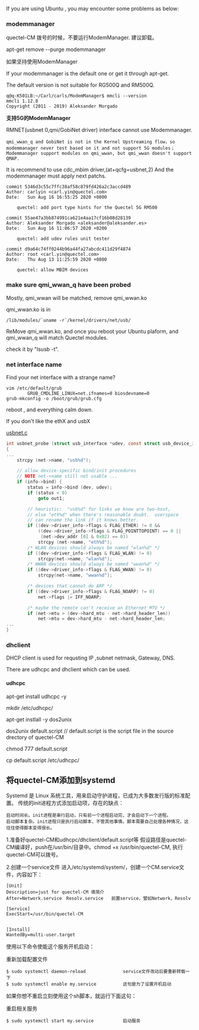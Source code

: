 If you are using Ubuntu , you may encounter some problems as below:

### modemmanager

quectel-CM 拨号的时候，不要运行ModemManager. 建议卸载。

apt-get remove --purge modemmanager

如果坚持使用ModemManager


If your modemmanager is the default one or get it through apt-get.

The default version is not suitable for RG500Q and RM500Q.


	q@q-K501LB:~/Carl/carls/ModemManager$ mmcli --version
	mmcli 1.12.8
	Copyright (2011 - 2019) Aleksander Morgado

**支持5G的ModemManager**

RMNET(usbnet 0,qmi/GobiNet driver) interface cannot use Modemmanager.

	qmi_wwan_q and GobiNet is not in the Kernel Upstreaming flow，so modemmanager never test based on it and not support 5G modules；
	Modemmanager support modules on qmi_wwan, but qmi_wwan doesn't support QMAP. 

It is recommend to use cdc_mbim driver,(at+qcfg=usbnet,2)
         And the modemmanager must apply next patchs.


	commit 5346d3c55c7ffc38af58c879fd426a2c3accd489
	Author: carlyin <carl.yin@quectel.com>
	Date:   Sun Aug 16 16:55:25 2020 +0800
	 	
	    quectel: add port type hints for the Quectel 5G RM500
 
	commit 55ae47a3bb874991ca621e4aa17cf16b08d28139
	Author: Aleksander Morgado <aleksander@aleksander.es>
	Date:   Sun Aug 16 11:06:57 2020 +0200
	 
	    quectel: add udev rules unit tester
	 
	commit d9a64c74ff0244b96a44fa27abcdc411d29f4874
	Author: root <carl.yin@quectel.com>
	Date:   Thu Aug 13 11:25:59 2020 +0800
	 
	    quectel: allow MBIM devices


### make sure qmi_wwan_q have been probed

Mostly, qmi_wwan will be matched, remove qmi_wwan.ko

qmi_wwan.ko is in 

	/lib/modules/`uname -r`/kernel/drivers/net/usb/

ReMove qmi_wwan.ko, and once you reboot your Ubuntu plaform, and qmi_wwan_q will match Quectel modules.

check it by "lsusb -t".


### net interface name

Find your net interface with a strange name?

	vim /etc/default/grub
       		GRUB_CMDLINE_LINUX=net.ifnames=0 biosdevname=0 
	grub-mkconfig -o /boot/grub/grub.cfg


reboot , and everything calm down.

If you don't like the ethX and usbX

[usbnet.c](https://elixir.bootlin.com/linux/latest/source/drivers/net/usb/usbnet.c)


```usbnet.c
int usbnet_probe (struct usb_interface *udev, const struct usb_device_id *prod)
{
...
	strcpy (net->name, "usb%d");

	// allow device-specific bind/init procedures
	// NOTE net->name still not usable ...
	if (info->bind) {
		status = info->bind (dev, udev);
		if (status < 0)
			goto out1;

		// heuristic:  "usb%d" for links we know are two-host,
		// else "eth%d" when there's reasonable doubt.  userspace
		// can rename the link if it knows better.
		if ((dev->driver_info->flags & FLAG_ETHER) != 0 &&
		    ((dev->driver_info->flags & FLAG_POINTTOPOINT) == 0 ||
		     (net->dev_addr [0] & 0x02) == 0))
			strcpy (net->name, "eth%d");
		/* WLAN devices should always be named "wlan%d" */
		if ((dev->driver_info->flags & FLAG_WLAN) != 0)
			strcpy(net->name, "wlan%d");
		/* WWAN devices should always be named "wwan%d" */
		if ((dev->driver_info->flags & FLAG_WWAN) != 0)
			strcpy(net->name, "wwan%d");

		/* devices that cannot do ARP */
		if ((dev->driver_info->flags & FLAG_NOARP) != 0)
			net->flags |= IFF_NOARP;

		/* maybe the remote can't receive an Ethernet MTU */
		if (net->mtu > (dev->hard_mtu - net->hard_header_len))
			net->mtu = dev->hard_mtu - net->hard_header_len;
...
}

```


### dhclient

DHCP client is used for requsting IP ,subnet netmask, Gateway, DNS.

There are udhcpc and dhclient which can be used.

#### udhcpc 

apt-get install udhcpc -y

mkdir /etc/udhcpc/

apt-get instlall -y dos2unix

dos2unix  default.script   // default.script is the script file in the source drectory of quectel-CM

chmod 777 default.script

cp default.script /etc/udhcpc/



将quectel-CM添加到systemd
--------

Systemd 是 Linux 系统工具，用来启动守护进程，已成为大多数发行版的标准配置。
传统的init进程方式添加启动项，存在的缺点：

	启动时间长。init进程是串行启动，只有前一个进程启动完，才会启动下一个进程。
	启动脚本复杂。init进程只是执行启动脚本，不管其他事情。脚本需要自己处理各种情况，这往往使得脚本变得很长。

1.准备好quectel-CM和udhcpc/dhclient/default.script等
假设路径是quectel-CM编译好，push在/usr/bin/目录中。chmod +x /usr/bin/quectel-CM, 执行quectel-CM可以拨号。

2.创建一个service文件
进入/etc/systemd/system/，创建一个CM.service文件，内容如下：
    
    [Unit]
    Description=just for quectel-CM 填简介
    After=Network.service　Resolv.service   前置service，譬如Network，Resolv
    
    [Service]
    ExecStart=/usr/bin/quectel-CM
      
    
    [Install]
    WantedBy=multi-user.target

使用以下命令使能这个服务开机启动：

重新加载配置文件

	$ sudo systemctl daemon-reload              service文件改动后要重新转载一下
	$ sudo systemctl enable my.service          这句是为了设置开机启动

如果你想不重启立刻使用这个sh脚本，就运行下面这句：

重启相关服务

	$ sudo systemctl start my.service           启动服务


